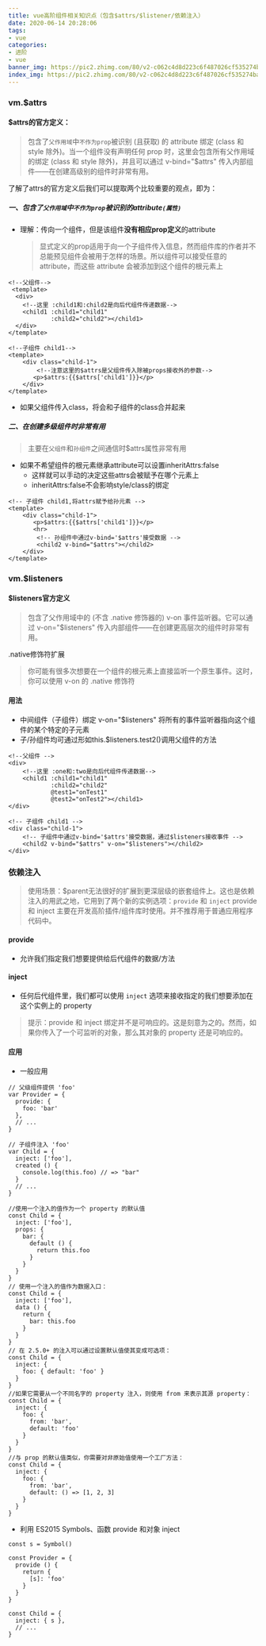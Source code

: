```yaml
---
title: vue高阶组件相关知识点（包含$attrs/$listener/依赖注入）
date: 2020-06-14 20:28:06
tags:
- vue
categories:
- 进阶
- vue
banner_img: https://pic2.zhimg.com/80/v2-c062c4d8d223c6f487026cf535274ba3_1440w.jpg
index_img: https://pic2.zhimg.com/80/v2-c062c4d8d223c6f487026cf535274ba3_1440w.jpg
---
```


### vm.$attrs
#### $attrs的官方定义：
> 包含了`父作用域`中`不作为prop`被识别 (且获取) 的 attribute 绑定 (class 和 style 除外)。当一个组件没有声明任何 prop 时，这里会包含所有父作用域的绑定 (class 和 style 除外)，并且可以通过 v-bind="$attrs" 传入内部组件——在创建高级别的组件时非常有用。

了解了attrs的官方定义后我们可以提取两个比较重要的观点，即为：

##### 一、包含了`父作用域`中`不作为prop`被识别的attribute`(属性)`

- 理解：传向一个组件，但是该组件**没有相应prop定义**的attribute
    > 显式定义的prop适用于向一个子组件传入信息，然而组件库的作者并不总能预见组件会被用于怎样的场景。所以组件可以接受任意的 attribute，而这些 attribute 会被添加到这个组件的根元素上
```
<!--父组件-->
 <template>
  <div>
    <!--这里 :child1和:child2是向后代组件传递数据-->
    <child1 :child1="child1"
            :child2="child2"></child1>
  </div>
</template>

<!--子组件 child1-->
<template>
    <div class="child-1">
        <!--注意这里的$attrs是父组件传入除被props接收外的参数-->
       <p>$attrs:{{$attrs['child1']}}</p>
    </div>
</template>
```
- 如果父组件传入class，将会和子组件的class合并起来


##### 二、在创建多级组件时非常有用
> 主要在`父组件`和`孙组件`之间通信时$attrs属性非常有用

- 如果不希望组件的根元素继承attribute可以设置inheritAttrs:false
    - 这样就可以手动的决定这些attrs会被赋予在哪个元素上
    - inheritAttrs:false不会影响style/class的绑定
```
<!-- 子组件 child1,将attrs赋予给孙元素 -->
<template>
    <div class="child-1">
       <p>$attrs:{{$attrs['child1']}}</p>
       <hr>
        <!-- 孙组件中通过v-bind='$attrs'接受数据 -->
        <child2 v-bind="$attrs"></child2>
    </div>
</template>
```

### vm.$listeners
#### $listeners官方定义
> 包含了父作用域中的 (不含 .native 修饰器的) v-on 事件监听器。它可以通过 v-on="$listeners" 传入内部组件——在创建更高层次的组件时非常有用。

.native修饰符扩展
> 你可能有很多次想要在一个组件的根元素上直接监听一个原生事件。这时，你可以使用 v-on 的 .native 修饰符
> <base-input v-on:focus.native="onFocus"></base-input>


#### 用法
- 中间组件（子组件）绑定 v-on="$listeners" 将所有的事件监听器指向这个组件的某个特定的子元素
- 子/孙组件均可通过形如this.$listeners.test2()调用父组件的方法

```
<!--父组件 -->
<div>
    <!--这里 :one和:two是向后代组件传递数据-->
    <child1 :child1="child1"
            :child2="child2"
            @test1="onTest1"
            @test2="onTest2"></child1>
</div>

<!-- 子组件 child1 -->
<div class="child-1">
    <!-- 子组件中通过v-bind='$attrs'接受数据，通过$listeners接收事件 -->
    <child2 v-bind="$attrs" v-on="$listeners"></child2>
</div>
```
### 依赖注入
> 使用场景：$parent无法很好的扩展到更深层级的嵌套组件上。这也是依赖注入的用武之地，它用到了两个新的实例选项：`provide` 和 `inject`
> provide 和 inject 主要在开发高阶插件/组件库时使用。并不推荐用于普通应用程序代码中。
#### provide
- 允许我们指定我们想要提供给后代组件的数据/方法
#### inject
- 任何后代组件里，我们都可以使用 `inject` 选项来接收指定的我们想要添加在这个实例上的 property

> 提示：provide 和 inject 绑定并不是可响应的。这是刻意为之的。然而，如果你传入了一个可监听的对象，那么其对象的 property 还是可响应的。

#### 应用
- 一般应用
```
// 父级组件提供 'foo'
var Provider = {
  provide: {
    foo: 'bar'
  },
  // ...
}

// 子组件注入 'foo'
var Child = {
  inject: ['foo'],
  created () {
    console.log(this.foo) // => "bar"
  }
  // ...
}

//使用一个注入的值作为一个 property 的默认值
const Child = {
  inject: ['foo'],
  props: {
    bar: {
      default () {
        return this.foo
      }
    }
  }
}
// 使用一个注入的值作为数据入口：
const Child = {
  inject: ['foo'],
  data () {
    return {
      bar: this.foo
    }
  }
}
// 在 2.5.0+ 的注入可以通过设置默认值使其变成可选项：
const Child = {
  inject: {
    foo: { default: 'foo' }
  }
}
//如果它需要从一个不同名字的 property 注入，则使用 from 来表示其源 property：
const Child = {
  inject: {
    foo: {
      from: 'bar',
      default: 'foo'
    }
  }
}
//与 prop 的默认值类似，你需要对非原始值使用一个工厂方法：
const Child = {
  inject: {
    foo: {
      from: 'bar',
      default: () => [1, 2, 3]
    }
  }
}
```

- 利用 ES2015 Symbols、函数 provide 和对象 inject
```
const s = Symbol()

const Provider = {
  provide () {
    return {
      [s]: 'foo'
    }
  }
}

const Child = {
  inject: { s },
  // ...
}
```


